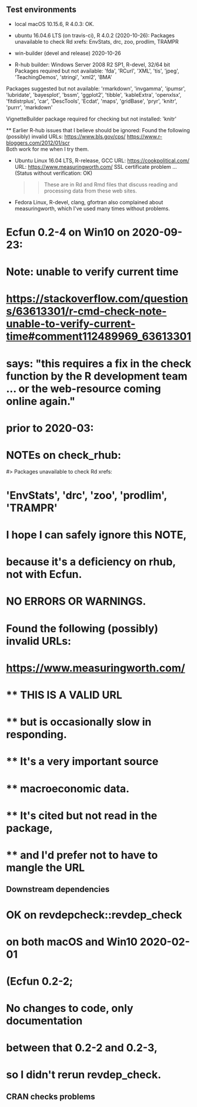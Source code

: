 ## Test environments
* local macOS 10.15.6, R 4.0.3:  OK. 
* ubuntu 16.04.6 LTS (on travis-ci), R 4.0.2 (2020-10-26):
Packages unavailable to check Rd xrefs: EnvStats, drc, zoo, prodlim, TRAMPR


* win-builder (devel and release)
2020-10-26
* R-hub builder: 
Windows Server 2008 R2 SP1, R-devel, 32/64 bit
Packages required but not available:
  'fda', 'RCurl', 'XML', 'tis', 'jpeg', 'TeachingDemos', 'stringi',
  'xml2', 'BMA'

Packages suggested but not available:
  'rmarkdown', 'invgamma', 'ipumsr', 'lubridate', 'bayesplot', 'bssm',
  'ggplot2', 'tibble', 'kableExtra', 'openxlsx', 'fitdistrplus',
  'car', 'DescTools', 'Ecdat', 'maps', 'gridBase', 'pryr', 'knitr',
  'purrr', 'markdown'

VignetteBuilder package required for checking but not installed: 'knitr'

** Earlier R-hub issues that I believe should be ignored:
  Found the following (possibly) invalid URLs:
    https://www.bls.gov/cps/
    https://www.r-bloggers.com/2012/01/scr    
  Both work for me when I try them.  
  
  - Ubuntu Linux 16.04 LTS, R-release, GCC
    URL: https://cookpolitical.com/
    URL: https://www.measuringworth.com/
      	SSL certificate problem ... 
      	(Status without verification: OK)
    >> These are in Rd and Rmd files that 
    discuss reading and processing data 
    from these web sites.  
    
* Fedora Linux, R-devel, clang, gfortran also complained about measuringworth, which I've used many times without problems.   

   

# Ecfun 0.2-4 on Win10 on 2020-09-23:
# Note:  unable to verify current time
# https://stackoverflow.com/questions/63613301/r-cmd-check-note-unable-to-verify-current-time#comment112489969_63613301
# says: "this requires a fix in the check function by the R development team ... or the web-resource coming online again."




# prior to 2020-03:

# NOTEs on check_rhub: 

#> Packages unavailable to check Rd xrefs: 
# 'EnvStats', 'drc', 'zoo', 'prodlim', 'TRAMPR'
# I hope I can safely ignore this NOTE, 
# because it's a deficiency on rhub, not with Ecfun.  


#  NO ERRORS OR WARNINGS.  
#  
#   Found the following (possibly) invalid URLs:
#   https://www.measuringworth.com/
#   ** THIS IS A VALID URL 
#   ** but is occasionally slow in responding. 
#   ** It's a very important source 
#   ** macroeconomic data.
#   ** It's cited but not read in the package, 
#   ** and I'd prefer not to have to mangle the URL

## Downstream dependencies
# OK on revdepcheck::revdep_check 
# on both macOS and Win10 2020-02-01
# (Ecfun 0.2-2;  
# No changes to code, only documentation 
# between that 0.2-2 and 0.2-3, 
# so I didn't rerun revdep_check.  


## CRAN checks problems 

